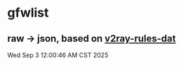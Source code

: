 # gfwlist
## raw -> json, based on [v2ray-rules-dat](https://github.com/Loyalsoldier/v2ray-rules-dat)
Wed Sep  3 12:00:46 AM CST 2025

